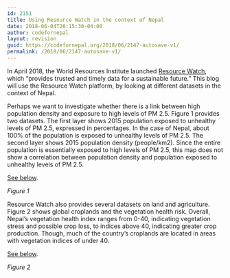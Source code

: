 ```yaml
---
id: 2151
title: Using Resource Watch in the context of Nepal
date: 2018-06-04T20:15:30-04:00
author: codefornepal
layout: revision
guid: https://codefornepal.org/2018/06/2147-autosave-v1/
permalink: /2018/06/2147-autosave-v1/
---
```

<span style="font-weight: 400;">In April 2018, the World Resources Institute launched </span>[<span style="font-weight: 400;">Resource Watch</span>](https://resourcewatch.org/)<span style="font-weight: 400;">, which “provides trusted and timely data for a sustainable future.” This blog will use the Resource Watch platform, by looking at different datasets in the context of Nepal.</span>

<span style="font-weight: 400;">Perhaps we want to investigate whether there is a link between high population density and exposure to high levels of PM 2.5. Figure 1 provides two datasets. The first layer shows 2015 population exposed to unhealthy levels of PM 2.5, expressed in percentages. In the case of Nepal, about 100% of the population is exposed to unhealthy levels of PM 2.5. The second layer shows 2015 population density (people/km2). Since the entire population is essentially exposed to high levels of PM 2.5, this map does not show a correlation between population density and population exposed to unhealthy levels of PM 2.5.</span>

[See below](https://resourcewatch.org/data/explore?zoom=6&lat=26.827594095251136&lng=86.56737327575685&basemap=dark&labels=light&layers=%255B%257B%2522dataset%2522%253A%2522141ef6ab-eed9-4081-8066-7be364a48af0%2522%252C%2522opacity%2522%253A0.42%252C%2522visible%2522%253Atrue%252C%2522layer%2522%253A%2522969fe99d-b861-46a1-8c8e-7c44cbafd1d6%2522%257D%252C%257B%2522dataset%2522%253A%25226d3163f5-4e08-4830-84f1-2c5d76570a82%2522%252C%2522opacity%2522%253A1%252C%2522visible%2522%253Atrue%252C%2522layer%2522%253A%25220b53f290-6f77-4d91-8e09-a0c090555fe5%2522%257D%255D&page=3&sort=most-viewed&sortDirection=-1&search=population).



_Figure 1_

<span style="font-weight: 400;">Resource Watch also provides several datasets on land and agriculture. Figure 2 shows global croplands and the vegetation health risk. Overall, Nepal’s vegetation health index ranges from 0-40, indicating vegetation stress and possible crop loss, to indices above 40, indicating greater crop production. Though, much of the country’s croplands are located in areas with vegetation indices of under 40.</span>

[See below](https://resourcewatch.org/data/explore?zoom=5&lat=26.008195546626258&lng=87.03987121582033&basemap=dark&labels=light&layers=%255B%257B%2522dataset%2522%253A%2522a00c3514-94ba-48bd-bf56-a2e65722be34%2522%252C%2522opacity%2522%253A1%252C%2522visible%2522%253Atrue%252C%2522layer%2522%253A%25227cbd8ad3-cb16-4a6c-bca8-c5378528e0bc%2522%257D%252C%257B%2522dataset%2522%253A%25224828c405-06a2-4460-a78c-90969bce582b%2522%252C%2522opacity%2522%253A0.77%252C%2522visible%2522%253Atrue%252C%2522layer%2522%253A%2522e9f9d20c-1924-48b2-97ed-6936e233adb2%2522%257D%255D&page=1&sort=most-viewed&sortDirection=-1&search=croplands).



_Figure 2_